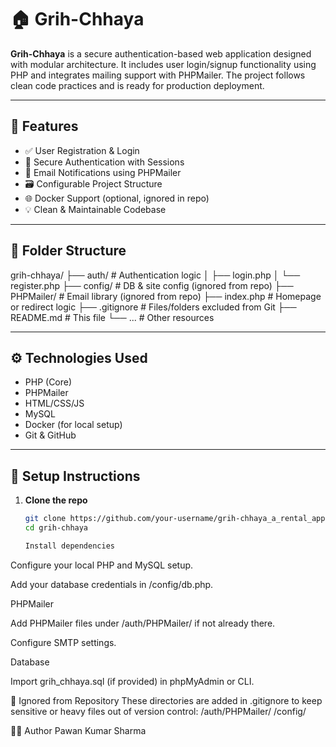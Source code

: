 # 🏠 Grih-Chhaya

**Grih-Chhaya** is a secure authentication-based web application designed with modular architecture. It includes user login/signup functionality using PHP and integrates mailing support with PHPMailer. The project follows clean code practices and is ready for production deployment.

---

## 🚀 Features

- ✅ User Registration & Login
- 🔐 Secure Authentication with Sessions
- 📧 Email Notifications using PHPMailer
- 🗃️ Configurable Project Structure
- 🌐 Docker Support (optional, ignored in repo)
- 💡 Clean & Maintainable Codebase

---

## 📁 Folder Structure

grih-chhaya/
├── auth/ # Authentication logic
│ ├── login.php
│ └── register.php
├── config/ # DB & site config (ignored from repo)
├── PHPMailer/ # Email library (ignored from repo)
├── index.php # Homepage or redirect logic
├── .gitignore # Files/folders excluded from Git
├── README.md # This file
└── ... # Other resources



---

## ⚙️ Technologies Used

- PHP (Core)
- PHPMailer
- HTML/CSS/JS
- MySQL
- Docker (for local setup)
- Git & GitHub

---

## 🧾 Setup Instructions

1. **Clone the repo**  
   ```bash
   git clone https://github.com/your-username/grih-chhaya_a_rental_app.git
   cd grih-chhaya

   Install dependencies

Configure your local PHP and MySQL setup.

Add your database credentials in /config/db.php.

PHPMailer

Add PHPMailer files under /auth/PHPMailer/ if not already there.

Configure SMTP settings.

Database

Import grih_chhaya.sql (if provided) in phpMyAdmin or CLI.

📂 Ignored from Repository
These directories are added in .gitignore to keep sensitive or heavy files out of version control:
/auth/PHPMailer/
/config/


👨‍💻 Author
Pawan Kumar Sharma